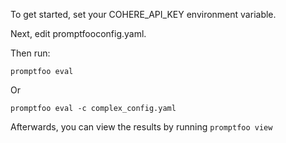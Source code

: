 To get started, set your COHERE_API_KEY environment variable.

Next, edit promptfooconfig.yaml.

Then run:

```
promptfoo eval
```

Or

```
promptfoo eval -c complex_config.yaml
```

Afterwards, you can view the results by running `promptfoo view`
